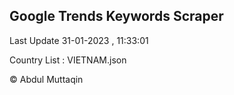 

## Google Trends Keywords Scraper 
 
Last Update 31-01-2023 , 11:33:01

Country List :
VIETNAM.json



© Abdul Muttaqin 
